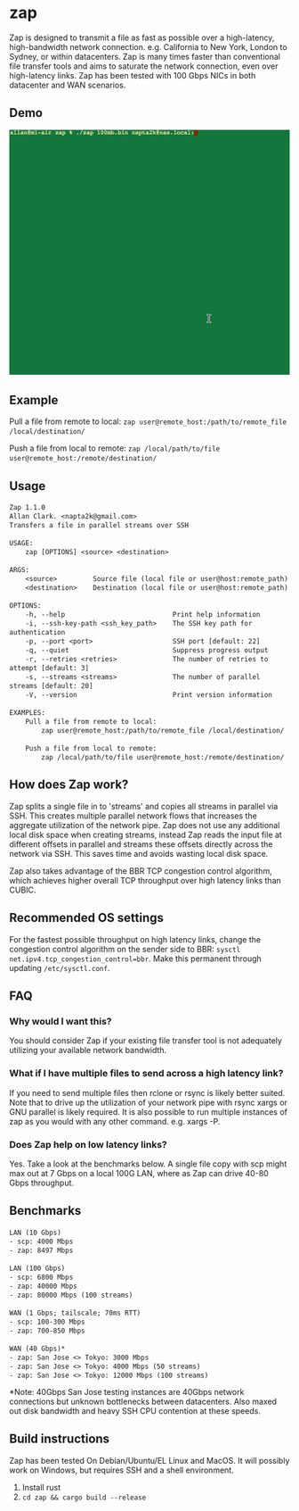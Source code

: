 # zap
Zap is designed to transmit a file as fast as possible over a high-latency, high-bandwidth network connection. e.g. California to New York, London to Sydney, or within datacenters. Zap is many times faster than conventional file transfer tools and aims to saturate the network connection, even over high-latency links. Zap has been tested with 100 Gbps NICs in both datacenter and WAN scenarios.

## Demo
<img src="https://github.com/ajclark/zap/blob/main/zap.gif?raw=true">

## Example
Pull a file from remote to local:
`zap user@remote_host:/path/to/remote_file /local/destination/`

Push a file from local to remote:
`zap /local/path/to/file user@remote_host:/remote/destination/`

## Usage
```
Zap 1.1.0
Allan Clark. <napta2k@gmail.com>
Transfers a file in parallel streams over SSH

USAGE:
    zap [OPTIONS] <source> <destination>

ARGS:
    <source>         Source file (local file or user@host:remote_path)
    <destination>    Destination (local file or user@host:remote_path)

OPTIONS:
    -h, --help                           Print help information
    -i, --ssh-key-path <ssh_key_path>    The SSH key path for authentication
    -p, --port <port>                    SSH port [default: 22]
    -q, --quiet                          Suppress progress output
    -r, --retries <retries>              The number of retries to attempt [default: 3]
    -s, --streams <streams>              The number of parallel streams [default: 20]
    -V, --version                        Print version information

EXAMPLES:
	Pull a file from remote to local:
		zap user@remote_host:/path/to/remote_file /local/destination/

	Push a file from local to remote:
		zap /local/path/to/file user@remote_host:/remote/destination/
```

## How does Zap work?
Zap splits a single file in to 'streams' and copies all streams in parallel via SSH. This creates multiple parallel network flows that increases the aggregate utilization of the network pipe. Zap does not use any additional local disk space when creating streams, instead Zap reads the input file at different offsets in parallel and streams these offsets directly across the network via SSH. This saves time and avoids wasting local disk space. 

Zap also takes advantage of the BBR TCP congestion control algorithm, which achieves higher overall TCP throughput over high latency links than CUBIC.

## Recommended OS settings
For the fastest possible throughput on high latency links, change the congestion control algorithm on the sender side to BBR: `sysctl net.ipv4.tcp_congestion_control=bbr`. Make this permanent through updating `/etc/sysctl.conf`.

## FAQ
### Why would I want this?
You should consider Zap if your existing file transfer tool is not adequately utilizing your available network bandwidth.

### What if I have multiple files to send across a high latency link?
If you need to send multiple files then rclone or rsync is likely better suited. Note that to drive up the utilization of your network pipe with rsync xargs or GNU parallel is likely required. It is also possible to run multiple instances of zap as you would with any other command. e.g. xargs -P.

### Does Zap help on low latency links?
Yes. Take a look at the benchmarks below. A single file copy with scp might max out at 7 Gbps on a local 100G LAN, where as Zap can drive 40-80 Gbps throughput.

## Benchmarks
``` 
LAN (10 Gbps)
- scp: 4000 Mbps
- zap: 8497 Mbps

LAN (100 Gbps)
- scp: 6800 Mbps
- zap: 40000 Mbps
- zap: 80000 Mbps (100 streams)

WAN (1 Gbps; tailscale; 70ms RTT)
- scp: 100-300 Mbps
- zap: 700-850 Mbps

WAN (40 Gbps)*
- zap: San Jose <> Tokyo: 3000 Mbps
- zap: San Jose <> Tokyo: 4000 Mbps (50 streams)
- zap: San Jose <> Tokyo: 12000 Mbps (100 streams)
```
*Note: 40Gbps San Jose testing instances are 40Gbps network connections but unknown bottlenecks between datacenters. Also maxed out disk bandwidth and heavy SSH CPU contention at these speeds.

## Build instructions
Zap has been tested On Debian/Ubuntu/EL Linux and MacOS. It will possibly work on Windows, but requires SSH and a shell environment.

1. Install rust
2. `cd zap && cargo build --release`
